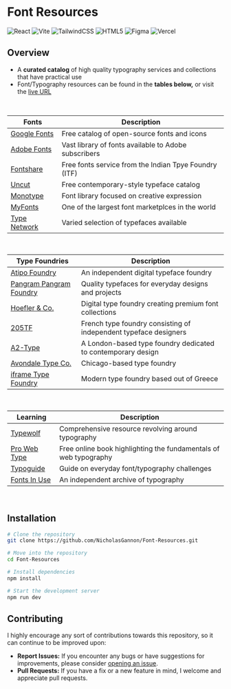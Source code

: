 # Font Resources

![React](https://img.shields.io/badge/react-%2320232a.svg?style=for-the-badge&logo=react&logoColor=%2361DAFB)
![Vite](https://img.shields.io/badge/vite-%23646CFF.svg?style=for-the-badge&logo=vite&logoColor=white)
![TailwindCSS](https://img.shields.io/badge/tailwindcss-%2338B2AC.svg?style=for-the-badge&logo=tailwind-css&logoColor=white)
![HTML5](https://img.shields.io/badge/html5-%23E34F26.svg?style=for-the-badge&logo=html5&logoColor=white)
![Figma](https://img.shields.io/badge/figma-%23F24E1E.svg?style=for-the-badge&logo=figma&logoColor=white&color=blue)
![Vercel](https://img.shields.io/badge/vercel-%23000000.svg?style=for-the-badge&logo=vercel&logoColor=white)

## Overview
- A **curated catalog** of high quality typography services and collections that have practical use
- Font/Typography resources can be found in the **tables below,** or visit the [live URL](https://font-resources.vercel.app/)

<br>

| Fonts  | Description |
| ------------- | ------------- |
| [Google Fonts](https://fonts.google.com/)  | Free catalog of open-source fonts and icons  |
| [Adobe Fonts](https://fonts.adobe.com/)  | Vast library of fonts available to Adobe subscribers  |
| [Fontshare](https://www.fontshare.com/)  | Free fonts service from the Indian Tpye Foundry (ITF)  |
| [Uncut](https://uncut.wtf/)  | Free contemporary-style typeface catalog  |
| [Monotype](https://www.monotype.com/)  | Font library focused on creative expression  |
| [MyFonts](https://www.myfonts.com/)  | One of the largest font marketplces in the world  |
| [Type Network](https://typenetwork.com/)  | Varied selection of typefaces available |

<br>

| Type Foundries  | Description |
| ------------- | ------------- |
| [Atipo Foundry](https://www.atipofoundry.com/)  | An independent digital typeface foundry  |
| [Pangram Pangram Foundry](https://pangrampangram.com/)  | Quality typefaces for everyday designs and projects  |
| [Hoefler & Co.](https://typography.com/) | Digital type foundry creating premium font collections |
| [205TF](https://www.205.tf/) | French type foundry consisting of independent typeface designers|
| [A2-Type](https://a2-type.co.uk/) | A London-based type foundry dedicated to contemporary design |
| [Avondale Type Co.](https://avondaletypeco.com/)| Chicago-based type foundry |
| [iframe Type Foundry](https://iframefonts.com/)| Modern type foundry based out of Greece |

<br>

| Learning  | Description |
| ------------- | ------------- |
| [Typewolf](https://www.typewolf.com/)  | Comprehensive resource revolving around typography  |
| [Pro Web Type](https://prowebtype.com/)  | Free online book highlighting the fundamentals of web typography  |
| [Typoguide](http://www.typogui.de/) | Guide on everyday font/typography challenges |
| [Fonts In Use](https://fontsinuse.com/) | An independent archive of typography |

<br>

## Installation
```bash
# Clone the repository
git clone https://github.com/NicholasGannon/Font-Resources.git

# Move into the repository
cd Font-Resources

# Install dependencies
npm install

# Start the development server
npm run dev
```

## Contributing
I highly encourage any sort of contributions towards this repository, so it can continue to be improved upon:
- **Report Issues:** If you encounter any bugs or have suggestions for improvements, please consider [opening an issue](https://github.com/NicholasGannon/Font-Resources/issues).
- **Pull Requests:** If you have a fix or a new feature in mind, I welcome and appreciate pull requests.
